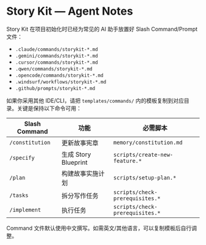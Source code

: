 # Story Kit — Agent Notes

Story Kit 在项目初始化时已经为常见的 AI 助手放置好 Slash Command/Prompt 文件：

- `.claude/commands/storykit-*.md`
- `.gemini/commands/storykit-*.md`
- `.cursor/commands/storykit-*.md`
- `.qwen/commands/storykit-*.md`
- `.opencode/commands/storykit-*.md`
- `.windsurf/workflows/storykit-*.md`
- `.github/prompts/storykit-*.md`

如果你采用其他 IDE/CLI，请把 `templates/commands/` 内的模板复制到对应目录。关键是保持以下命令可用：

| Slash Command | 功能 | 必需脚本 |
|---------------|------|----------|
| `/constitution` | 更新故事宪章 | `memory/constitution.md` |
| `/specify` | 生成 Story Blueprint | `scripts/create-new-feature.*` |
| `/plan` | 构建故事实施计划 | `scripts/setup-plan.*` |
| `/tasks` | 拆分写作任务 | `scripts/check-prerequisites.*` |
| `/implement` | 执行任务 | `scripts/check-prerequisites.*` |

Command 文件默认使用中文撰写。如需英文/其他语言，可以复制模板后自行调整。
